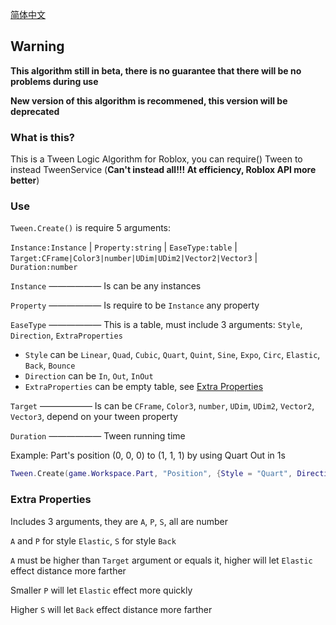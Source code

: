 [简体中文](https://github.com/Verycuteabbey/Algorithms/blob/main/Tween/README_CN.md)
## Warning
**This algorithm still in beta, there is no guarantee that there will be no problems during use**

**New version of this algorithm is recommened, this version will be deprecated**
### What is this?
This is a Tween Logic Algorithm for Roblox, you can require() Tween to instead TweenService (**Can't instead all!!! At efficiency, Roblox API more better**)
### Use
`Tween.Create()` is require 5 arguments:

`Instance:Instance` | `Property:string` | `EaseType:table` | `Target:CFrame|Color3|number|UDim|UDim2|Vector2|Vector3` | `Duration:number`

`Instance` —————— Is can be any instances

`Property` —————— Is require to be `Instance` any property

`EaseType` —————— This is a table, must include 3 arguments: `Style`, `Direction`, `ExtraProperties`
  - `Style` can be `Linear`, `Quad`, `Cubic`, `Quart`, `Quint`, `Sine`, `Expo`, `Circ`, `Elastic`, `Back`, `Bounce`
  - `Direction` can be `In`, `Out`, `InOut`
  - `ExtraProperties` can be empty table, see [Extra Properties](https://github.com/Verycuteabbey/Algorithms/tree/main/Tween#extra-properties)

`Target` —————— Is can be `CFrame`, `Color3`, `number`, `UDim`, `UDim2`, `Vector2`, `Vector3`, depend on your tween property

`Duration` —————— Tween running time

Example: Part's position (0, 0, 0) to (1, 1, 1) by using Quart Out in 1s
```lua
Tween.Create(game.Workspace.Part, "Position", {Style = "Quart", Direction = "Out", ExtraProperties = {}}, Vector3.new(1, 1, 1), 1);
```
### Extra Properties
Includes 3 arguments, they are `A`, `P`, `S`, all are number

`A` and `P` for style `Elastic`, `S` for style `Back`

`A` must be higher than `Target` argument or equals it, higher will let `Elastic` effect distance more farther

Smaller `P` will let `Elastic` effect more quickly

Higher `S` will let `Back` effect distance more farther

